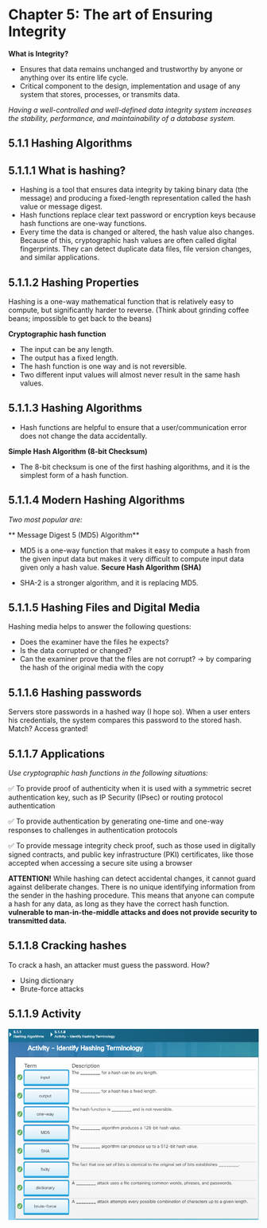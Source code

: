 # Chapter 5: The art of Ensuring Integrity

**What is Integrity?**
- Ensures that data remains unchanged and trustworthy by anyone or anything over its entire life cycle.
- Critical component to the design, implementation and usage of any system that stores, processes, or transmits data.

_Having a well-controlled and well-defined data integrity system increases the stability, performance, and maintainability of a database system._

## 5.1.1 Hashing Algorithms

## 5.1.1.1 What is hashing?

- Hashing is a tool that ensures data integrity by taking binary data (the message) and producing a fixed-length representation called the hash value or message digest.
- Hash functions replace clear text password or encryption keys because hash functions are one-way functions.
- Every time the data is changed or altered, the hash value also changes. Because of this, cryptographic hash values are often called digital fingerprints. They can detect duplicate data files, file version changes, and similar applications.

## 5.1.1.2 Hashing Properties

Hashing is a one-way mathematical function that is relatively easy to compute, but significantly harder to reverse. (Think about grinding coffee beans; impossible to get back to the beans)

**Cryptographic hash function**

- The input can be any length.
- The output has a fixed length.
- The hash function is one way and is not reversible.
- Two different input values will almost never result in the same hash values.

## 5.1.1.3 Hashing Algorithms

- Hash functions are helpful to ensure that a user/communication error does not change the data accidentally.

**Simple Hash Algorithm (8-bit Checksum)**

- The 8-bit checksum is one of the first hashing algorithms, and it is the simplest form of a hash function.

## 5.1.1.4 Modern Hashing Algorithms

_Two most popular are:_

** Message Digest 5 (MD5) Algorithm**

- MD5 is a one-way function that makes it easy to compute a hash from the given input data but makes it very difficult to compute input data given only a hash value.
**Secure Hash Algorithm (SHA)**

- SHA-2 is a stronger algorithm, and it is replacing MD5.

## 5.1.1.5 Hashing Files and Digital Media

Hashing media helps to answer the following questions:
- Does the examiner have the files he expects?
- Is the data corrupted or changed?
- Can the examiner prove that the files are not corrupt?
-> by comparing the hash of the original media with the copy

## 5.1.1.6 Hashing passwords

Servers store passwords in a hashed way (I hope so). When a user enters his credentials, the system compares this password to the stored hash. Match? Access granted!

## 5.1.1.7 Applications

_Use cryptographic hash functions in the following situations:_

:white_check_mark:	To provide proof of authenticity when it is used with a symmetric secret authentication key, such as IP Security (IPsec) or routing protocol authentication

:white_check_mark:	To provide authentication by generating one-time and one-way responses to challenges in authentication protocols

:white_check_mark:	To provide message integrity check proof, such as those used in digitally signed contracts, and public key infrastructure (PKI) certificates, like those accepted when accessing a secure site using a browser

**ATTENTION!** While hashing can detect accidental changes, it cannot guard against deliberate changes. There is no unique identifying information from the sender in the hashing procedure. This means that anyone can compute a hash for any data, as long as they have the correct hash function. 
**vulnerable to man-in-the-middle attacks and does not provide security to transmitted data.**

## 5.1.1.8 Cracking hashes

To crack a hash, an attacker must guess the password.
How?
- Using dictionary
- Brute-force attacks

## 5.1.1.9 Activity
![Solution 5.1.1.9"](https://github.com/LennertMertens/cisco-cybersecurity/blob/master/img/C5-001.png "Solution 5.1.1.9")